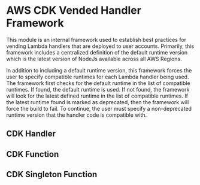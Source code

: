 # AWS CDK Vended Handler Framework

This module is an internal framework used to establish best practices for vending Lambda handlers that are deployed to user accounts. Primarily, this framework includes a centralized definition of the default runtime version which is the latest version of NodeJs available across all AWS Regions.

In addition to including a default runtime version, this framework forces the user to specify compatible runtimes for each Lambda handler being used. The framework first checks for the default runtime in the list of compatible runtimes. If found, the default runtime is used. If not found, the framework will look for the latest defined runtime in the list of compatible runtimes. If the latest runtime found is marked as deprecated, then the framework will force the build to fail. To continue, the user must specify a non-deprecated runtime version that the handler code is compatible with.

## CDK Handler

## CDK Function

## CDK Singleton Function
